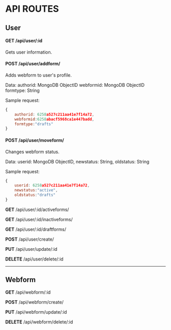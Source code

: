 # API ROUTES


## User

#### **GET** /api/user/:id

Gets user information.


#### **POST** /api/user/addform/


Adds webform to user's profile. 

Data: 
authorid: MongoDB ObjectID
webformid: MongoDB ObjectID
formtype: String

Sample request: 

```javascript
{
    authorid: 6258a527c211aa41e7f14a72,
    webformid:6258abacf5968ca1e447badd,
    formtype:"drafts"
}

```
#### **POST** /api/user/moveform/
Changes webform status. 

Data: 
userid: MongoDB ObjectID,
newstatus: String,
oldstatus: String

Sample request: 

```javascript
{
    userid: 6258a527c211aa41e7f14a72,
    newstatus:"active",
    oldstatus:"drafts"
}

```


**GET** /api/user/:id/activeforms/

**GET** /api/user/:id/inactiveforms/

**GET** /api/user/:id/draftforms/

**POST** /api/user/create/

**PUT** /api/user/update/:id

**DELETE** /api/user/delete/:id

---
## Webform

**GET** /api/webform/:id

**POST** /api/webform/create/

**PUT** /api/webform/update/:id

**DELETE** /api/webform/delete/:id

